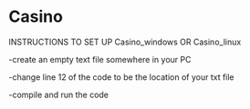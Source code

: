 # Casino

INSTRUCTIONS TO SET UP Casino_windows OR Casino_linux

-create an empty text file somewhere in your PC

-change line 12 of the code to be the location of your txt file

-compile and run the code


